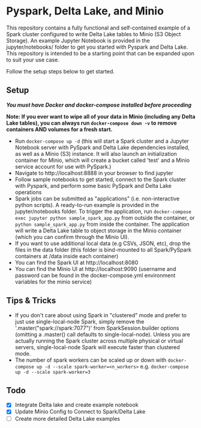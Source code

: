 # Pyspark, Delta Lake, and Minio

This repository contains a fully functional and self-contained example of a Spark cluster configured to write Delta Lake tables to Minio (S3 Object Storage).
An example Jupyter Notebook is provided in the jupyter/notebooks/ folder to get you started with Pyspark and Delta Lake.
This repository is intended to be a starting point that can be expanded upon to suit your use case.

Follow the setup steps below to get started.

## Setup

***You must have Docker and docker-compose installed before proceeding***

**Note: If you ever want to wipe all of your data in Minio (including any Delta Lake tables), you can always run `docker-compose down -v` to remove containers AND volumes for a fresh start.**

- Run `docker-compose up -d` (this will start a Spark cluster and a Jupyter Notebook server with PySpark and Delta Lake dependencies installed, as well as a Minio (S3) instance. It will also launch an initialization container for Minio, which will create a bucket called 'test' and a Minio service account for use with PySpark.)
- Navigate to http://localhost:8888 in your browser to find jupyter
- Follow sample notebooks to get started, connect to the Spark cluster with Pyspark, and perform some basic PySpark and Delta Lake operations
- Spark jobs can be submitted as "applications" (i.e. non-interactive python scripts). A ready-to-run example is provided in the jupyter/notebooks folder. To trigger the application, run `docker-compose exec jupyter python sample_spark_app.py` from outside the container, or `python sample_spark_app.py` from inside the container. The application will write a Delta Lake table to object storage in the Minio container (which you can confirm through the Minio UI).
- If you want to use additional local data (e.g CSVs, JSON, etc), drop the files in the data folder (this folder is bind-mounted to all Spark/PySpark containers at /data inside each container)
- You can find the Spark UI at http://localhost:8080
- You can find the Minio UI at http://localhost:9090 (username and password can be found in the docker-compose.yml environment variables for the minio service)

## Tips & Tricks

- If you don't care about using Spark in "clustered" mode and prefer to just use single-local-node Spark, simply remove the '.master("spark://spark:7077")' from SparkSession.builder options (omitting a .master() call defaults to single-local-node).  Unless you are actually running the Spark cluster across multiple physical or virtual servers, single-local-node Spark will execute faster than clustered mode.
- The number of spark workers can be scaled up or down with `docker-compose up -d --scale spark-worker=<n_workers>` e.g. `docker-compose up -d --scale spark-worker=3`

## Todo

- [x] Integrate Delta lake and create example notebook
- [x] Update Minio Config to Connect to Spark/Delta Lake
- [ ] Create more detailed Delta Lake examples